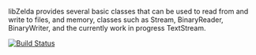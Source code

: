 libZelda provides several basic classes that can be used to read from 
and write to files, and memory, classes such as Stream, BinaryReader, 
BinaryWriter, and the currently work in progress TextStream.

[![Build Status](https://travis-ci.org/Antidote/libzelda.png?branch=master)](https://travis-ci.org/Antidote/libzelda)
